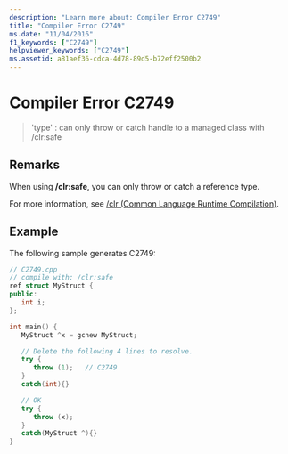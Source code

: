 ```yaml
---
description: "Learn more about: Compiler Error C2749"
title: "Compiler Error C2749"
ms.date: "11/04/2016"
f1_keywords: ["C2749"]
helpviewer_keywords: ["C2749"]
ms.assetid: a81aef36-cdca-4d78-89d5-b72eff2500b2
---
```

# Compiler Error C2749

> 'type' : can only throw or catch handle to a managed class with /clr:safe

## Remarks

When using **/clr:safe**, you can only throw or catch a reference type.

For more information, see [/clr (Common Language Runtime Compilation)](../../build/reference/clr-common-language-runtime-compilation.md).

## Example

The following sample generates C2749:

```cpp
// C2749.cpp
// compile with: /clr:safe
ref struct MyStruct {
public:
   int i;
};

int main() {
   MyStruct ^x = gcnew MyStruct;

   // Delete the following 4 lines to resolve.
   try {
      throw (1);   // C2749
   }
   catch(int){}

   // OK
   try {
      throw (x);
   }
   catch(MyStruct ^){}
}
```
